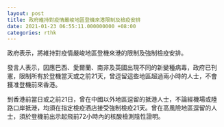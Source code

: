 ```yaml
---
layout: post
title: 政府維持對疫情嚴峻地區登機來港限制及檢疫安排
date: 2021-01-23 06:55:11.000000000 +08:00
categories: rthk
---
```


政府表示，將維持對疫情嚴峻地區登機來港的限制及強制檢疫安排。

發言人表示，因應巴西、愛爾蘭、南非及英國出現不同的新變種病毒，政府已刊憲，限制所有於登機當天或之前21天，曾逗留這些地區超過兩小時的人士，不會獲准登機前來香港。

到香港前當日或之前21日，曾在中國以外地區逗留的抵港人士，不論經機場或陸路口岸抵港，均須在指定檢疫酒店接受強制檢疫21天。曾在高風險地區逗留的人士，須於登機前出示起飛前72小時內的核酸檢測陰性證明。
